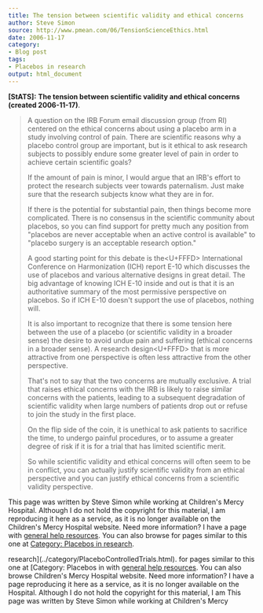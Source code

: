 ```yaml
---
title: The tension between scientific validity and ethical concerns
author: Steve Simon
source: http://www.pmean.com/06/TensionScienceEthics.html
date: 2006-11-17
category:
- Blog post
tags:
- Placebos in research
output: html_document
---
```

**[StATS]:** **The tension between scientific
validity and ethical concerns (created 2006-11-17)**.

> A question on the IRB Forum email discussion group (from RI) centered
> on the ethical concerns about using a placebo arm in a study involving
> control of pain. There are scientific reasons why a placebo control
> group are important, but is it ethical to ask research subjects to
> possibly endure some greater level of pain in order to achieve certain
> scientific goals?
>
> If the amount of pain is minor, I would argue that an IRB\'s effort to
> protect the research subjects veer towards paternalism. Just make sure
> that the research subjects know what they are in for.
>
> If there is the potential for substantial pain, then things become
> more complicated. There is no consensus in the scientific community
> about placebos, so you can find support for pretty much any position
> from \"placebos are never acceptable when an active control is
> available\" to \"placebo surgery is an acceptable research option.\"
>
> A good starting point for this debate is the<U+FFFD> International Conference
> on Harmonization (ICH) report E-10 which discusses the use of placebos
> and various alternative designs in great detail. The big advantage of
> knowing ICH E-10 inside and out is that it is an authoritative summary
> of the most permissive perspective on placebos. So if ICH E-10
> doesn\'t support the use of placebos, nothing will.
>
> It is also important to recognize that there is some tension here
> between the use of a placebo (or scientific validity in a broader
> sense) the desire to avoid undue pain and suffering (ethical concerns
> in a broader sense). A research design<U+FFFD> that is more attractive from
> one perspective is often less attractive from the other perspective.
>
> That\'s not to say that the two concerns are mutually exclusive. A
> trial that raises ethical concerns with the IRB is likely to raise
> similar concerns with the patients, leading to a subsequent
> degradation of scientific validity when large numbers of patients drop
> out or refuse to join the study in the first place.
>
> On the flip side of the coin, it is unethical to ask patients to
> sacrifice the time, to undergo painful procedures, or to assume a
> greater degree of risk if it is for a trial that has limited
> scientific merit.
>
> So while scientific validity and ethical concerns will often seem to
> be in conflict, you can actually justify scientific validity from an
> ethical perspective and you can justify ethical concerns from a
> scientific validity perspective.

This page was written by Steve Simon while working at Children\'s Mercy
Hospital. Although I do not hold the copyright for this material, I am
reproducing it here as a service, as it is no longer available on the
Children\'s Mercy Hospital website. Need more information? I have a page
with [general help resources](../GeneralHelp.html). You can also browse
for pages similar to this one at [Category: Placebos in
research](../category/PlaceboControlledTrials.html).
<!---More--->
research](../category/PlaceboControlledTrials.html).
for pages similar to this one at [Category: Placebos in
with [general help resources](../GeneralHelp.html). You can also browse
Children\'s Mercy Hospital website. Need more information? I have a page
reproducing it here as a service, as it is no longer available on the
Hospital. Although I do not hold the copyright for this material, I am
This page was written by Steve Simon while working at Children\'s Mercy

<!---Do not use
**[StATS]:** **The tension between scientific
This page was written by Steve Simon while working at Children\'s Mercy
Hospital. Although I do not hold the copyright for this material, I am
reproducing it here as a service, as it is no longer available on the
Children\'s Mercy Hospital website. Need more information? I have a page
with [general help resources](../GeneralHelp.html). You can also browse
for pages similar to this one at [Category: Placebos in
research](../category/PlaceboControlledTrials.html).
--->

